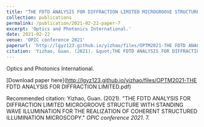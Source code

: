 ```yaml
---
title: "THE FDTD ANALYSIS FOR DIFFRACTION LIMITED MICROGROOVE STRUCTURE WITH STANDING WAVE ILLUMINATION FOR THE REALIZATION OF COHERENT STRUCTURED ILLUMINATION MICROSCOPY"
collection: publications
permalink: /publication/2021-02-22-paper-7
excerpt: 'Optics and Photonics International.'
date: 2021-02-22
venue: 'OPIC conference 2021'
paperurl: 'http://lgyz123.github.io/yizhao/files/OPTM2021-THE FDTD ANALYSIS FOR DIFFRACTION LIMITED.pdf'
citation: 'Yizhao, Guan. (2021). &quot;THE FDTD ANALYSIS FOR DIFFRACTION LIMITED MICROGROOVE STRUCTURE WITH STANDING WAVE ILLUMINATION FOR THE REALIZATION OF COHERENT STRUCTURED ILLUMINATION MICROSCOPY.&quot; <i>OPIC conference 2021</i>. 7.'
---
```

Optics and Photonics International.

[Download paper here](http://lgyz123.github.io/yizhao/files/OPTM2021-THE FDTD ANALYSIS FOR DIFFRACTION LIMITED.pdf)

Recommended citation: Yizhao, Guan. (2021). "THE FDTD ANALYSIS FOR DIFFRACTION LIMITED MICROGROOVE STRUCTURE WITH STANDING WAVE ILLUMINATION FOR THE REALIZATION OF COHERENT STRUCTURED ILLUMINATION MICROSCOPY." <i>OPIC conference 2021</i>. 7.